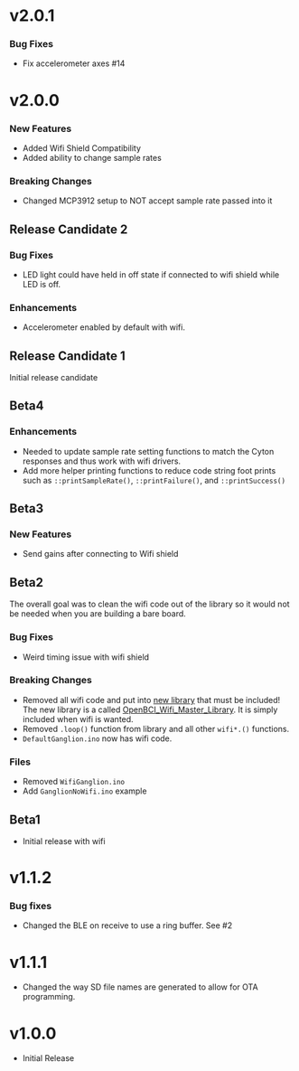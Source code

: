 # v2.0.1

### Bug Fixes

* Fix accelerometer axes #14

# v2.0.0

### New Features

* Added Wifi Shield Compatibility
* Added ability to change sample rates

### Breaking Changes

* Changed MCP3912 setup to NOT accept sample rate passed into it

## Release Candidate 2

### Bug Fixes

* LED light could have held in off state if connected to wifi shield while LED is off.

### Enhancements

* Accelerometer enabled by default with wifi.

## Release Candidate 1

Initial release candidate

## Beta4

### Enhancements

* Needed to update sample rate setting functions to match the Cyton responses and thus work with wifi drivers.
* Add more helper printing functions to reduce code string foot prints such as `::printSampleRate()`, `::printFailure()`, and `::printSuccess()`

## Beta3

### New Features

* Send gains after connecting to Wifi shield

## Beta2

The overall goal was to clean the wifi code out of the library so it would not be needed when you are building a bare board.

### Bug Fixes

* Weird timing issue with wifi shield

### Breaking Changes

* Removed all wifi code and put into [new library](https://github.com/OpenBCI/OpenBCI_Wifi_Master_Library) that must be included! The new library is a called [OpenBCI_Wifi_Master_Library](https://github.com/OpenBCI/OpenBCI_Wifi_Master_Library). It is simply included when wifi is wanted.
* Removed `.loop()` function from library and all other `wifi*.()` functions.
* `DefaultGanglion.ino` now has wifi code.

### Files

* Removed `WifiGanglion.ino`
* Add `GanglionNoWifi.ino` example

## Beta1

* Initial release with wifi

# v1.1.2

### Bug fixes

* Changed the BLE on receive to use a ring buffer. See #2

# v1.1.1

* Changed the way SD file names are generated to allow for OTA programming.

# v1.0.0

* Initial Release
